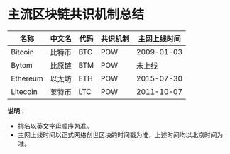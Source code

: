 # 主流区块链共识机制总结

名称           | 中文名       | 代码    | 共识机制    | 主网上线时间
--------------|-------------|---------|-----------|--------------
Bitcoin       | 比特币       | BTC     | POW       | 2009-01-03
Bytom         | 比原链       | BTM     | POW       | 未上线
Ethereum      | 以太坊       | ETH     | POW       | 2015-07-30
Litecoin      | 莱特币       | LTC     | POW       | 2011-10-07

**说明**：

- 排名以英文字母顺序为准。
- 主网上线时间以正式网络创世区块的时间戳为准，上述时间均以北京时间为准。
